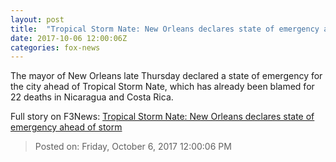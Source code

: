 ```yaml
---
layout: post
title:  "Tropical Storm Nate: New Orleans declares state of emergency ahead of storm"
date: 2017-10-06 12:00:06Z
categories: fox-news
---
```


The mayor of New Orleans late Thursday declared a state of emergency for the city ahead of Tropical Storm Nate, which has already been blamed for 22 deaths in Nicaragua and Costa Rica.


Full story on F3News: [Tropical Storm Nate: New Orleans declares state of emergency ahead of storm](http://www.f3nws.com/n/FYUqJH)

> Posted on: Friday, October 6, 2017 12:00:06 PM
